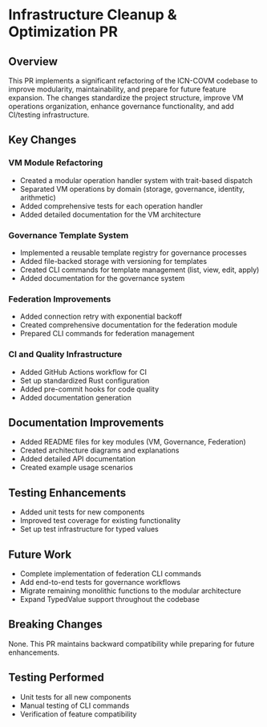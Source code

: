 # Infrastructure Cleanup & Optimization PR

## Overview

This PR implements a significant refactoring of the ICN-COVM codebase to improve modularity, maintainability, and prepare for future feature expansion. The changes standardize the project structure, improve VM operations organization, enhance governance functionality, and add CI/testing infrastructure.

## Key Changes

### VM Module Refactoring
- Created a modular operation handler system with trait-based dispatch
- Separated VM operations by domain (storage, governance, identity, arithmetic)
- Added comprehensive tests for each operation handler
- Added detailed documentation for the VM architecture

### Governance Template System
- Implemented a reusable template registry for governance processes
- Added file-backed storage with versioning for templates
- Created CLI commands for template management (list, view, edit, apply)
- Added documentation for the governance system

### Federation Improvements
- Added connection retry with exponential backoff
- Created comprehensive documentation for the federation module
- Prepared CLI commands for federation management

### CI and Quality Infrastructure
- Added GitHub Actions workflow for CI
- Set up standardized Rust configuration
- Added pre-commit hooks for code quality
- Added documentation generation

## Documentation Improvements
- Added README files for key modules (VM, Governance, Federation)
- Created architecture diagrams and explanations
- Added detailed API documentation
- Created example usage scenarios

## Testing Enhancements
- Added unit tests for new components
- Improved test coverage for existing functionality
- Set up test infrastructure for typed values

## Future Work
- Complete implementation of federation CLI commands
- Add end-to-end tests for governance workflows
- Migrate remaining monolithic functions to the modular architecture
- Expand TypedValue support throughout the codebase

## Breaking Changes
None. This PR maintains backward compatibility while preparing for future enhancements.

## Testing Performed
- Unit tests for all new components
- Manual testing of CLI commands
- Verification of feature compatibility 